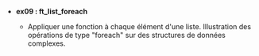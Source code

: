 - **ex09 : ft_list_foreach**

  - Appliquer une fonction à chaque élément d'une liste. Illustration des opérations de type "foreach" sur des structures de données complexes.
